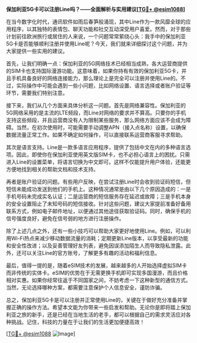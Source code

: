 **保加利亚5G卡可以注册Line吗？——全面解析与实用建议[[TG💪+ @esim1088](https://t.me/s/esim1088)]**

在当今数字化时代，通讯软件如雨后春笋般涌现，其中Line作为一款风靡全球的应用程序，以其独特的表情包、聊天功能和社交互动深受用户喜爱。然而，对于那些计划前往欧洲旅行或居住的人来说，一个问题常常萦绕心头：我手中的保加利亚5G卡是否能够顺利注册并使用Line呢？今天，我们就来详细探讨这个问题，并为大家提供一些实用的建议。

首先，让我们明确一点：保加利亚的5G网络技术已经相当成熟，各大运营商提供的SIM卡也支持国际漫游功能。这意味着，如果你持有有效的保加利亚5G卡，并且手机具备良好的网络连接能力，那么理论上是完全可以注册并使用Line的。不过，实际操作中可能会遇到一些小问题，比如网络设置、语言选择或者账户验证等环节，需要我们特别注意。

接下来，我们从几个方面来具体分析这一问题。首先是网络兼容性。保加利亚的5G网络采用的是主流的LTE频段，而Line对网络的要求并不算高。只要你的手机支持这些频段，并且运营商没有人为限制某些服务，那么网络方面应该不会成为障碍。当然，在初次使用时，可能需要手动调整APN（接入点名称）设置，以确保数据流量正常工作。如果不确定如何操作，可以直接联系运营商客服寻求帮助。

其次是语言支持。Line是一款多语言应用程序，提供了包括中文在内的多种语言选项。因此，即使你在保加利亚使用英文版SIM卡，也不必担心语言上的困扰。只需进入Line的设置菜单，将语言切换为中文即可。这样不仅能提升用户体验，还能更方便地找到相关的帮助文档和技术支持。

再者是账户验证的问题。有些用户反映，在尝试注册Line时会收到验证码短信，但短信未能成功发送到他们的手机上。这种情况通常是由以下几个原因造成的：一是手机号码未完成实名认证；二是运营商的短信服务存在延迟或故障；三是手机本身的安全设置阻止了未知号码的短信接收。针对这些问题，建议大家提前准备好备用联系方式，例如电子邮件地址，以便通过其他途径获取验证码。同时，确保手机的信号强度良好，避免在信号弱的地方进行注册操作。

除了上述几点之外，还有一些小技巧可以帮助大家更好地使用Line。例如，可以利用Wi-Fi热点来减少移动数据流量的消耗；定期更新Line版本，以享受最新的功能和安全性改进；以及妥善管理好友列表，避免因误添加陌生人而导致隐私泄露。此外，还可以关注Line的官方账号，了解更多有趣的活动和福利信息。

最后，值得一提的是，随着eSIM技术的发展，越来越多的人开始选择虚拟SIM卡而非传统的实体卡。eSIM的优势在于无需更换手机即可实现多国漫游，而且价格相对实惠。如果你经常往返于不同国家之间，不妨考虑一下这种新型的通信方式。当然，无论选择哪种方案，都需要注意保护个人信息安全，谨防诈骗。

总之，保加利亚5G卡是可以注册并正常使用Line的，关键在于做好充分准备并掌握正确的操作方法。希望本文能为你带来一些启发和帮助。无论你是即将踏上保加利亚之旅的新手，还是已经在当地生活的老手，都可以根据自己的需求灵活应对各种挑战。记住，科技的力量在于让我们的生活更加便捷高效！

[[TG💪+ @esim1088](https://t.me/s/esim1088) ![Image](https://i.postimg.cc/4NQfJmqS/Snipaste-2025-05-13-00-14-12.png)]